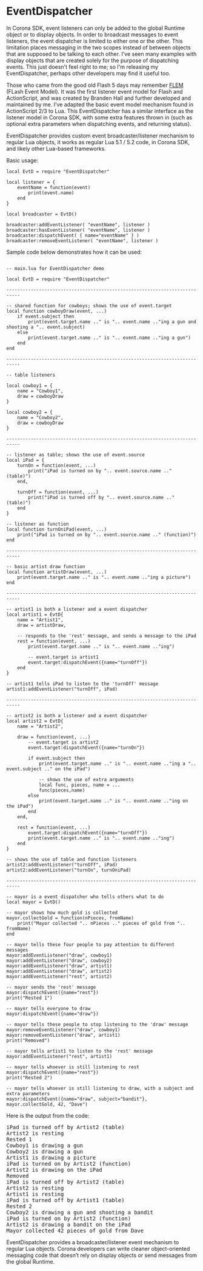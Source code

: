 EventDispatcher
===============

In Corona SDK, event listeners can only be added to the global Runtime object or to display objects. In order to broadcast messages to event listeners, the event dispatcher is limited to either one or the other. This limitation places messaging in the two scopes instead of between objects that are supposed to be talking to each other. I've seen many examples with display objects that are created solely for the purpose of dispatching events. This just doesn't feel right to me; so I'm releasing my EventDispatcher, perhaps other developers may find it useful too.

Those who came from the good old Flash 5 days may remember <a href="http://qwmobile.com/flash/">FLEM</a> (FLash Event Model). It was the first listener event model for Flash and ActionScript, and was created by Branden Hall and further developed and maintained by me. I’ve adapted the basic event model mechanism found in ActionScript 2/3 to Lua. This EventDispatcher has a similar interface as the listener model in Corona SDK, with some extra features thrown in (such as optional extra parameters when dispatching events, and returning status).

EventDispatcher provides custom event broadcaster/listener mechanism to regular Lua objects, it works as regular Lua 5.1 / 5.2 code, in Corona SDK, and likely other Lua-based frameworks.

Basic usage:
<pre><code>local EvtD = require "EventDispatcher"

local listener = {
	eventName = function(event)
		print(event.name)
	end
}

local broadcaster = EvtD()

broadcaster:addEventListener( "eventName", listener )
broadcaster:hasEventListener( "eventName", listener )
broadcaster:dispatchEvent( { name="eventName" } )
broadcaster:removeEventListener( "eventName", listener )
</code></pre>

Sample code below demonstrates how it can be used:

<pre><code>
-- main.lua for EventDispatcher demo

local EvtD = require "EventDispatcher"

---------------------------------------------------------------------------

-- shared function for cowboys; shows the use of event.target
local function cowboyDraw(event, ...)
	if event.subject then
		print(event.target.name .." is ".. event.name .."ing a gun and shooting a ".. event.subject)
	else
		print(event.target.name .." is ".. event.name .."ing a gun")
	end
end

---------------------------------------------------------------------------

-- table listeners

local cowboy1 = {
	name = "Cowboy1",
	draw = cowboyDraw
}

local cowboy2 = {
	name = "Cowboy2",
	draw = cowboyDraw
}

---------------------------------------------------------------------------

-- listener as table; shows the use of event.source
local iPad = {
	turnOn = function(event, ...)
		print("iPad is turned on by ".. event.source.name .." (table)")
	end,

	turnOff = function(event, ...)
		print("iPad is turned off by ".. event.source.name .." (table)")
	end
}

-- listener as function
local function turnOniPad(event, ...)
	print("iPad is turned on by ".. event.source.name .." (function)")
end

---------------------------------------------------------------------------

-- basic artist draw function
local function artistDraw(event, ...)
	print(event.target.name .." is ".. event.name .."ing a picture")
end

---------------------------------------------------------------------------

-- artist1 is both a listener and a event dispatcher
local artist1 = EvtD{
	name = "Artist1",
	draw = artistDraw,

	-- responds to the 'rest' message, and sends a message to the iPad
	rest = function(event, ...)
		print(event.target.name .." is ".. event.name .."ing")

		-- event.target is artist1
		event.target:dispatchEvent({name="turnOff"})
	end
}

-- artist1 tells iPad to listen to the 'turnOff' message
artist1:addEventListener("turnOff", iPad)

---------------------------------------------------------------------------

-- artist2 is both a listener and a event dispatcher
local artist2 = EvtD{
	name = "Artist2",

	draw = function(event, ...)
		-- event.target is artist2
		event.target:dispatchEvent({name="turnOn"})

		if event.subject then
			print(event.target.name .." is ".. event.name .."ing a ".. event.subject .." on the iPad")

			-- shows the use of extra arguments
			local func, pieces, name = ...
			func(pieces,name)
		else
			print(event.target.name .." is ".. event.name .."ing on the iPad")
		end
	end,

	rest = function(event, ...)
		event.target:dispatchEvent({name="turnOff"})
		print(event.target.name .." is ".. event.name .."ing")
	end
}

-- shows the use of table and function listeners
artist2:addEventListener("turnOff", iPad)
artist2:addEventListener("turnOn", turnOniPad)

---------------------------------------------------------------------------

-- mayor is a event dispatcher who tells others what to do
local mayor = EvtD()

-- mayor shows how much gold is collected
mayor.collectGold = function(nPieces, fromName)
	print("Mayor collected ".. nPieces .." pieces of gold from ".. fromName)
end

-- mayor tells these four people to pay attention to different messages
mayor:addEventListener("draw", cowboy1)
mayor:addEventListener("draw", cowboy2)
mayor:addEventListener("draw", artist1)
mayor:addEventListener("draw", artist2)
mayor:addEventListener("rest", artist2)

-- mayor sends the 'rest' message
mayor:dispatchEvent({name="rest"})
print("Rested 1")

-- mayor tells everyone to draw
mayor:dispatchEvent({name="draw"})

-- mayor tells these people to stop listening to the 'draw' message
mayor:removeEventListener("draw", cowboy1)
mayor:removeEventListener("draw", artist1)
print("Removed")

-- mayor tells artist1 to listen to the 'rest' message
mayor:addEventListener("rest", artist1)

-- mayor tells whoever is still listening to rest
mayor:dispatchEvent({name="rest"})
print("Rested 2")

-- mayor tells whoever is still listening to draw, with a subject and extra parameters
mayor:dispatchEvent({name="draw", subject="bandit"}, mayor.collectGold, 42, "Dave")
</code></pre>

Here is the output from the code:

<pre>
iPad is turned off by Artist2 (table)
Artist2 is resting
Rested 1
Cowboy1 is drawing a gun
Cowboy2 is drawing a gun
Artist1 is drawing a picture
iPad is turned on by Artist2 (function)
Artist2 is drawing on the iPad
Removed
iPad is turned off by Artist2 (table)
Artist2 is resting
Artist1 is resting
iPad is turned off by Artist1 (table)
Rested 2
Cowboy2 is drawing a gun and shooting a bandit
iPad is turned on by Artist2 (function)
Artist2 is drawing a bandit on the iPad
Mayor collected 42 pieces of gold from Dave
</pre>

EventDispatcher provides a broadcaster/listener event mechanism to regular Lua objects. Corona developers can write cleaner object-oriented messaging code that doesn’t rely on display objects or send messages from the global Runtime.

